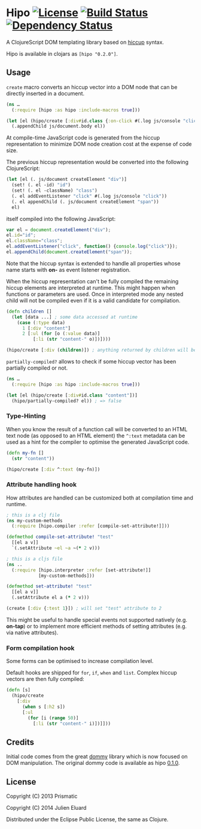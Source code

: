 # Hipo [![License](http://img.shields.io/badge/license-EPL-blue.svg?style=flat)](https://www.eclipse.org/legal/epl-v10.html) [![Build Status](http://img.shields.io/travis/jeluard/hipo.svg?style=flat)](http://travis-ci.org/#!/jeluard/hipo/builds) [![Dependency Status](https://www.versioneye.com/user/projects/545c247f287666dca9000049/badge.svg?style=flat)](https://www.versioneye.com/user/projects/545c247f287666dca9000049)

A ClojureScript DOM templating library based on [hiccup](https://github.com/weavejester/hiccup) syntax.

Hipo is available in clojars as `[hipo "0.2.0"]`.

## Usage

`create` macro converts an hiccup vector into a DOM node that can be directly inserted in a document.

```clojure
(ns …
  (:require [hipo :as hipo :include-macros true]))

(let [el (hipo/create [:div#id.class {:on-click #(.log js/console "click")} [:span]])]
  (.appendChild js/document.body el))
```

At compile-time JavaScript code is generated from the hiccup representation to minimize DOM node creation cost at the expense of code size.

The previous hiccup representation would be converted into the following ClojureScript:

```clojure
(let [el (. js/document createElement "div")]
  (set! (. el -id) "id")
  (set! (. el -className) "class")
  (. el addEventListener "click" #(.log js/console "click"))
  (. el appendChild (. js/document createElement "span"))
  el)
```

itself compiled into the following JavaScript:

```javascript
var el = document.createElement("div");
el.id="id";
el.className="class";
el.addEventListener("click", function() {console.log("click")});
el.appendChild(document.createElement("span"));
```

Note that the hiccup syntax is extended to handle all properties whose name starts with **on-** as event listener registration.

When the hiccup representation can't be fully compiled the remaining hiccup elements are interpreted at runtime. This might happen when functions or parameters are used.
Once in interpreted mode any nested child will not be compiled even if it is a valid candidate for compilation.

```clojure
(defn children []
  (let [data ...] ; some data accessed at runtime
    (case (:type data)
      1 [:div "content"]
      2 [:ul (for [o (:value data)]
          [:li (str "content-" o)])])))

(hipo/create [:div (children)]) ; anything returned by children will be interpreted at runtime
```

`partially-compiled?` allows to check if some hiccup vector has been partially compiled or not.

```clojure
(ns …
  (:require [hipo :as hipo :include-macros true]))

(let [el (hipo/create [:div#id.class "content"])]
  (hipo/partially-compiled? el)) ; => false
```

### Type-Hinting

When you know the result of a function call will be converted to an HTML text node (as opposed to an HTML element) the `^:text` metadata can be used as a hint for the compiler to optimise the generated JavaScript code.

```clojure
(defn my-fn []
  (str "content"))

(hipo/create [:div ^:text (my-fn)])
```

### Attribute handling hook

How attributes are handled can be customized both at compilation time and runtime.

```clojure
; this is a clj file
(ns my-custom-methods
  (:require [hipo.compiler :refer [compile-set-attribute!]]))

(defmethod compile-set-attribute! "test"
  [[el a v]]
  `(.setAttribute ~el ~a ~(* 2 v)))
```

```clojure
; this is a cljs file
(ns ..
  (:require [hipo.interpreter :refer [set-attribute!]]
            [my-custom-methods]))

(defmethod set-attribute! "test"
  [[el a v]]
  (.setAttribute el a (* 2 v)))

(create [:div {:test 1}]) ; will set "test" attribute to 2
```

This might be useful to handle special events not supported natively (e.g. **on-tap**) or to implement more efficient methods of setting attributes (e.g. via native attributes).

### Form compilation hook

Some forms can be optimised to increase compilation level.

Default hooks are shipped for `for`, `if`, `when` and `list`. Complex hiccup vectors are then fully compiled:

```clojure
(defn [s]
  (hipo/create
    [:div
      (when s [:h2 s])
      [:ul
        (for [i (range 50)]
          [:li (str "content-" i)])]]))
```

## Credits

Initial code comes from the great [dommy](https://github.com/Prismatic/dommy) library which is now focused on DOM manipulation. The original dommy code is available as hipo [0.1.0](https://github.com/jeluard/hipo/tree/0.1.0).

## License

Copyright (C) 2013 Prismatic

Copyright (C) 2014 Julien Eluard

Distributed under the Eclipse Public License, the same as Clojure.

